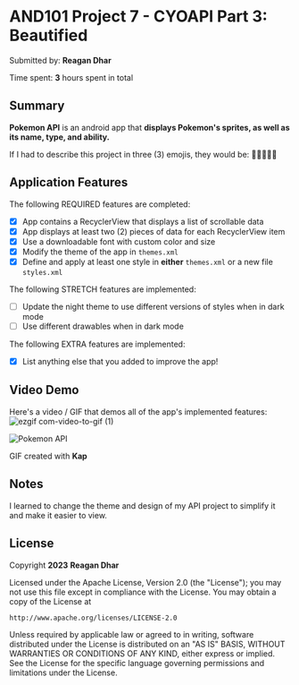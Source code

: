 <!-- (This is a comment) INSTRUCTIONS: Go through this page and fill out any **bolded** entries with their correct values.-->

# AND101 Project 7 - CYOAPI Part 3: Beautified

Submitted by: **Reagan Dhar**

Time spent: **3** hours spent in total

## Summary

**Pokemon API** is an android app that **displays Pokemon's sprites, as well as its name, type, and ability.**

If I had to describe this project in three (3) emojis, they would be: **👍🏻👌🏻🙂**

## Application Features

<!-- (This is a comment) Please be sure to change the [ ] to [x] for any features you completed.  If a feature is not checked [x], you might miss the points for that item! -->

The following REQUIRED features are completed:

- [x] App contains a RecyclerView that displays a list of scrollable data
- [x] App displays at least two (2) pieces of data for each RecyclerView item
- [x] Use a downloadable font with custom color and size
- [x] Modify the theme of the app in `themes.xml`
- [x] Define and apply at least one style in **either** `themes.xml` or a new file `styles.xml`

The following STRETCH features are implemented:

- [ ] Update the night theme to use different versions of styles when in dark mode
- [ ] Use different drawables when in dark mode

The following EXTRA features are implemented:

- [x] List anything else that you added to improve the app!

## Video Demo

Here's a video / GIF that demos all of the app's implemented features:
![ezgif com-video-to-gif (1)](https://user-images.githubusercontent.com/116980504/231939769-f5c9bf22-2f10-4cb0-9d52-32e22f66485c.gif)

<img src='https://imgur.com/a/dpZHvuW.gif' title='Pokemon API' width='' alt='Pokemon API' />

GIF created with **Kap**

<!-- Recommended tools:
- [Kap](https://getkap.co/) for macOS
- [ScreenToGif](https://www.screentogif.com/) for Windows
- [peek](https://github.com/phw/peek) for Linux. -->

## Notes

I learned to change the theme and design of my API project to simplify it and make it easier to view.

## License

Copyright **2023** **Reagan Dhar**

Licensed under the Apache License, Version 2.0 (the "License");
you may not use this file except in compliance with the License.
You may obtain a copy of the License at

    http://www.apache.org/licenses/LICENSE-2.0

Unless required by applicable law or agreed to in writing, software
distributed under the License is distributed on an "AS IS" BASIS,
WITHOUT WARRANTIES OR CONDITIONS OF ANY KIND, either express or implied.
See the License for the specific language governing permissions and
limitations under the License.
